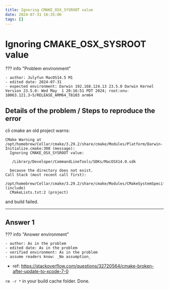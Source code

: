 ```yaml
---
title: Ignoring CMAKE_OSX_SYSROOT value
date: 2024-07-31 16:35:06
tags: []
---
```

# Ignoring CMAKE_OSX_SYSROOT value

??? info "Problem environment"

    - author: Julyfun MacOS14.5 M1
    - edited date: 2024-07-31
    - expected environment: Darwin 192.168.124.13 23.5.0 Darwin Kernel Version 23.5.0: Wed May  1 20:16:51 PDT 2024; root:xnu-10063.121.3~5/RELEASE_ARM64_T8103 arm64

## Details of the problem / Steps to reproduce the error

cli cmake an old project warns:

```
CMake Warning at /opt/homebrew/Cellar/cmake/3.29.2/share/cmake/Modules/Platform/Darwin-Initialize.cmake:308 (message):
  Ignoring CMAKE_OSX_SYSROOT value:

   /Library/Developer/CommandLineTools/SDKs/MacOSX14.0.sdk

  because the directory does not exist.
Call Stack (most recent call first):
  /opt/homebrew/Cellar/cmake/3.29.2/share/cmake/Modules/CMakeSystemSpecificInitialize.cmake:34 (include)
  CMakeLists.txt:2 (project)
```

and build failed.

---

## Answer 1

??? info "Answer environment"

    - author: As in the problem
    - edited date: As in the problem
    - verified environment: As in the problem
    - assume readers know: _No assumption_

- ref: https://stackoverflow.com/questions/32720564/cmake-broken-after-update-to-xcode-7-0

`rm -r *` in your build cache folder. Done.

